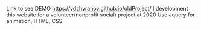 Link to see DEMO https://vdzhyranov.github.io/oldProject/
I development this website for a volunteer(nonprofit social)  project at 2020
Use Jquery for animation, HTML, CSS
